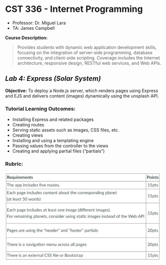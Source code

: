 # CST 336 - Internet Programming
- Professor: Dr. Miguel Lara
- TA: James Campbell

**Course Description:**
> Provides students with dynamic web application development skills, focusing on the integration of server-side programming, database connectivity, and client-side scripting. Coverage includes the Internet architecture, responsive design, RESTful web services, and Web APIs. 

## *Lab 4: Express (Solar System)*

**Objective:** To deploy a Node.js server, which renders pages using Express and EJS and delivers content (images) dynamically using the unsplash API.

### Tutorial Learning Outcomes:
- Installing Express and related packages
- Creating routes
- Serving static assets such as images, CSS files, etc.
- Creating views
- Installing and using a templating engine
- Passing values from the controller to the views
- Creating and applying partial files (“partials”)

### Rubric:
![rubric](/documentation/rubric.JPG)

